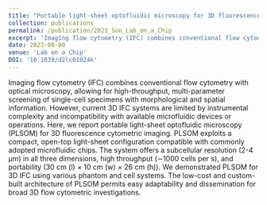 ```yaml
---
title: "Portable light-sheet optofluidic microscopy for 3D fluorescence imaging flow cytometry"
collection: publications
permalink: /publication/2023_Son_Lab_on_a_Chip
excerpt: 'Imaging flow cytometry (IFC) combines conventional flow cytometry with optical microscopy, allowing for high-throughput, multi-parameter screening of single-cell specimens with morphological and spatial information. However, current 3D IFC systems are limited by instrumental complexity and incompatibility with available microfluidic devices or operations. Here, we report portable light-sheet optofluidic microscopy (PLSOM) for 3D fluorescence cytometric imaging. PLSOM exploits a compact, open-top light-sheet configuration compatible with commonly adopted microfluidic chips. The system offers a subcellular resolution (2-4 μm) in all three dimensions, high throughput (∼1000 cells per s), and portability (30 cm (l) × 10 cm (w) × 26 cm (h)). We demonstrated PLSOM for 3D IFC using various phantom and cell systems. The low-cost and custom-built architecture of PLSOM permits easy adaptability and dissemination for broad 3D flow cytometric investigations.'
date: 2023-00-00
venue: 'Lab on a Chip'
DOI: '10.1039/d2lc01024k'
---
```

Imaging flow cytometry (IFC) combines conventional flow cytometry with optical microscopy, allowing for high-throughput, multi-parameter screening of single-cell specimens with morphological and spatial information. However, current 3D IFC systems are limited by instrumental complexity and incompatibility with available microfluidic devices or operations. Here, we report portable light-sheet optofluidic microscopy (PLSOM) for 3D fluorescence cytometric imaging. PLSOM exploits a compact, open-top light-sheet configuration compatible with commonly adopted microfluidic chips. The system offers a subcellular resolution (2-4 μm) in all three dimensions, high throughput (∼1000 cells per s), and portability (30 cm (l) × 10 cm (w) × 26 cm (h)). We demonstrated PLSOM for 3D IFC using various phantom and cell systems. The low-cost and custom-built architecture of PLSOM permits easy adaptability and dissemination for broad 3D flow cytometric investigations.

